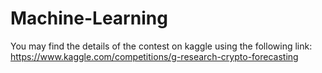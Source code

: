 # Machine-Learning
You may find the details of the contest on kaggle using the following link:
https://www.kaggle.com/competitions/g-research-crypto-forecasting
